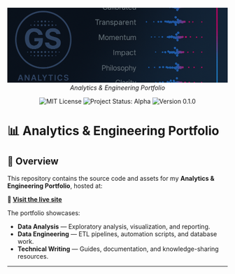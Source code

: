 <p align="center">
  <img src="img/logos/dark_logo_banner.png" width="1000" alt="Analytics and Engineering Portfolio Banner" />
  <br>
  <em>Analytics &amp; Engineering Portfolio</em>
</p>

<p align="center">
  <img alt="MIT License" src="https://img.shields.io/badge/license-MIT-blue" />
  <img alt="Project Status: Alpha" src="https://img.shields.io/badge/status-alpha-lightgrey" />
  <img alt="Version 0.1.0" src="https://img.shields.io/badge/version-v0.1.0-blueviolet" />
</p>

# 📊 Analytics & Engineering Portfolio


## 📌 Overview
This repository contains the source code and assets for my **Analytics & Engineering Portfolio**, hosted at:

**🔗 [Visit the live site](https://www.garrettschumacher.com/)**

The portfolio showcases:
- **Data Analysis** — Exploratory analysis, visualization, and reporting.
- **Data Engineering** — ETL pipelines, automation scripts, and database work.
- **Technical Writing** — Guides, documentation, and knowledge-sharing resources.

---

